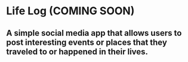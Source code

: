 # Life Log (COMING SOON)

## A simple social media app that allows users to post interesting events or places that they traveled to or happened in their lives.

